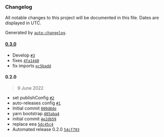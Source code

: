 ### Changelog

All notable changes to this project will be documented in this file. Dates are displayed in UTC.

Generated by [`auto-changelog`](https://github.com/CookPete/auto-changelog).

#### [0.3.0](https://github.com/codesyntax/volto-featured-block/compare/0.2.0...0.3.0)

- Develop [`#3`](https://github.com/codesyntax/volto-featured-block/pull/3)
- fixes [`4fa1440`](https://github.com/codesyntax/volto-featured-block/commit/4fa144025748d52c80fe4a92f8c0d9ff43f1159b)
- fix imports [`ec5badd`](https://github.com/codesyntax/volto-featured-block/commit/ec5badd606cdcd7597769efd0b97d9c26587eb92)

#### 0.2.0

> 9 June 2022

- set publishConfig [`#2`](https://github.com/codesyntax/volto-featured-block/pull/2)
- auto-releases config [`#1`](https://github.com/codesyntax/volto-featured-block/pull/1)
- Initial commit [`009d8de`](https://github.com/codesyntax/volto-featured-block/commit/009d8deca7c7bfb0ab740e19a49b324aa3124ca5)
- yarn bootstrap [`485aba4`](https://github.com/codesyntax/volto-featured-block/commit/485aba448deffd81b91460bbf13c00e57cea5f1a)
- initial commit [`4e2db59`](https://github.com/codesyntax/volto-featured-block/commit/4e2db59efffe3ccdc01ae6de2eefe3661f5ac2af)
- replace eea [`5dc45c4`](https://github.com/codesyntax/volto-featured-block/commit/5dc45c43ef01e8b9462447211b0f29214e3a6b95)
- Automated release 0.2.0 [`54cf793`](https://github.com/codesyntax/volto-featured-block/commit/54cf7937bed69427cc7c93936572884b605e318e)
